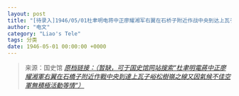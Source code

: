 ```yaml
---
layout: post
title: "[待录入]1946/05/01杜聿明电蒋中正廖耀湘军右翼在石桥子附近作战中央到达上瓦子峪松树岭之线又因气候不佳空军无积极活动等情"
author: "电文"
category: "Liao's Tele"
tags: 分类
date: 1946-05-01 00:00:00 +0000
---
```

> 来源：国史馆 [*原档链接：（暂缺，可于国史馆网站搜索“杜聿明電蔣中正廖耀湘軍右翼在石橋子附近作戰中央到達上瓦子峪松樹嶺之線又因氣候不佳空軍無積極活動等情“）*]()
